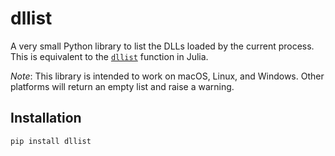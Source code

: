 # dllist

A very small Python library to list the DLLs loaded by the current process.
This is equivalent to the [`dllist`](https://docs.julialang.org/en/v1/stdlib/Libdl/#Base.Libc.Libdl.dllist) function in Julia.

*Note*: This library is intended to work on macOS, Linux, and Windows. Other platforms will return an empty list and raise a warning.

## Installation

```
pip install dllist
```
